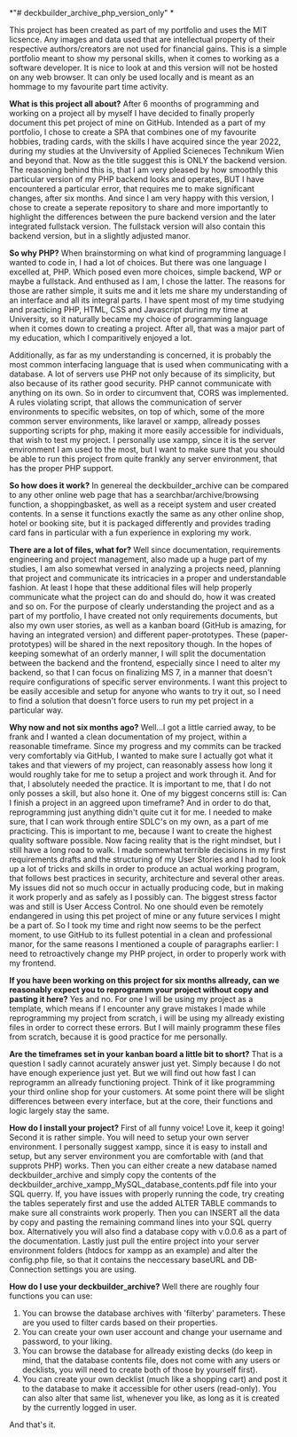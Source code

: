 *"# deckbuilder_archive_php_version_only" *

This project has been created as part of my portfolio and uses the MIT licsence. Any images and data used that are intellectual property of their respective authors/creators are not used for financial gains. This is a simple portfolio meant to show my personal skills, when it comes to working as a software developer. It is nice to look at and this version will not be hosted on any web browser. It can only be used locally and is meant as an hommage to my favourite part time activity.  

**What is this project all about?**
After 6 moonths of programming and working on a project all by myself I have decided to finally properly document this pet project of mine on GitHub. 
Intended as a part of my portfolio, I chose to create a SPA that combines one of my favourite hobbies, trading cards, with the skills I have acquired since the year 2022, during my studies at the Unviversity of Applied Scieneces Technikum Wien and beyond that. 
Now as the title suggest this is ONLY the backend version. The reasoning behind this is, that I am very pleased by how smoothly this particular version of my PHP backend looks and operates, BUT I have encountered a particular error, that requires me to make significant changes, after six months.
And since I am very happy with this version, I chose to create a seperate repository to share and more importantly to highlight the differences between the pure backend version and the later integrated fullstack version.
The fullstack version will also contain this backend version, but in a slightly adjusted manor.

**So why PHP?**
When brainstorming on what kind of programming language I wanted to code in, I had a lot of choices. But there was one language I excelled at, PHP. Which posed even more choices, simple backend, WP or maybe a fullstack. And enthused as I am, I chose the latter. 
The reasons for those are rather simple, it suits me and it lets me share my understanding of an interface and all its integral parts. I have spent most of my time studying and practicing PHP, HTML, CSS and Javascript during my time at University, so it naturally became my choice of programming language when it comes down to creating a project. After all, that was a major part of my education, which I comparitively enjoyed a lot.

Additionally, as far as my understanding is concerned, it is probably the most common interfacing language that is used when communicating with a database. A lot of servers use PHP not only because of its simplicity, but also because of its rather good security. PHP cannot communicate with anything on its own. So in order to circumvent that, CORS was implemented. A rules violating script, that allows the communication of server environments to specific websites, on top of which, some of the more common server environments, like laravel or xampp, allready posses supporting scripts for php, making it more easily accessible for individuals, that wish to test my project.
I personally use xampp, since it is the server environment I am used to the most, but I want to make sure that you should be able to run this project from quite frankly any server environment, that has the proper PHP support.

**So how does it work?**
In genereal the deckbuilder_archive can be compared to any other online web page that has a searchbar/archive/browsing function, a shoppingbasket, as well as a receipt system and user created contents. In a sense it functions exactly the same as any other online shop, hotel or booking site, but it is packaged differently and provides trading card fans in particular with a fun experience in exploring my work.

**There are a lot of files, what for?**
Well since documentation, requirements engineering and project management, also made up a huge part of my studies, I am also somewhat versed in analyzing a projects need, planning that project and communicate its intricacies in a proper and understandable fashion. At least I hope that these additional files will help properly communicate what the project can do and should do, how it was created and so on. For the purpose of clearly understanding the project and as a part of my portfolio, I have created not only requirements documents, but also my own user stories, as well as a kanban board (GitHub is amazing, for having an integrated version) and different paper-prototypes. These (paper-prototypes) will be shared in the next repository though. 
In the hopes of keeping somewhat of an orderly manner, I will split the documentation between the backend and the frontend, especially since I need to alter my backend, so that I can focus on finalizing MS 7, in a manner that doesn't require configurations of specific server environments. I want this project to be easily accesible and setup for anyone who wants to try it out, so I need to find a solution that doesn't force users to run my pet project in a particular way.

**Why now and not six months ago?**
Well...I got a little carried away, to be frank and I wanted a clean documentation of my project, within a reasonable timeframe. Since my progress and my commits can be tracked very comfortably via GitHub, I wanted to make sure I actually got what it takes and that viewers of my project, can reasonably assess how long it would roughly take for me to setup a project and work through it. And for that, I absolutely needed the practice. It is important to me, that I do not only posses a skill, but also hone it. One of my biggest concerns still is: Can I finish a project in an aggreed upon timeframe? And in order to do that, reprogramming just anything didn't quite cut it for me. I needed to make sure, that I can work through entire SDLC's on my own, as a part of me practicing. This is important to me, because I want to create the highest quality software possible. Now facing reality that is the right mindset, but I still have a long road to walk. I made somewhat terrible decisions in my first requirements drafts and the structuring of my User Stories and I had to look up a lot of tricks and skills in order to produce an actual working program, that follows best practices in security, architecture and several other areas. My issues did not so much occur in actually producing code, but in making it work properly and as safely as I possibly can. The biggest stress factor was and still is User Access Control. No one should even be remotely endangered in using this pet project of mine or any future services I might be a part of. So I took my time and right now seems to be the perfect moment, to use GitHub to its fullest potential in a clean and professional manor, for the same reasons I mentioned a couple of paragraphs earlier: I need to retroactively change my PHP project, in order to properly work with my frontend.

**If you have been working on this project for six months allready, can we reasonably expect you to reprogramm your project without copy and pasting it here?**
Yes and no. For one I will be using my project as a template, which means if I encounter any grave mistakes I made while reprogramming my project from scratch, i will be using my allready existing files in order to correct these errors. But I will mainly programm these files from scratch, because it is good practice for me personally.

**Are the timeframes set in your kanban board a little bit to short?**
That is a question I sadly cannot acurately answer just yet. Simply because I do not have enough experience just yet. But we will find out how fast I can reprogramm an allready functioning project. Think of it like programming your third online shop for your customers. At some point there will be slight differences between every interface, but at the core, their functions and logic largely stay the same.

**How do I install your project?**
First of all funny voice! Love it, keep it going!
Second it is rather simple. You will need to setup your own server environment. I personally suggest xampp, since it is easy to install and setup, but any server environment you are comfortable with (and that supprots PHP) works. Then you can either create a new database named deckbuilder_archive and simply copy the contents of the deckbuilder_archive_xampp_MySQL_database_contents.pdf file into  your SQL querry. If, you have issues with properly running the code, try creating the tables seperately first and use the added ALTER TABLE commands to make sure all constraints work properly. Then you can INSERT all the data by copy and pasting the remaining command lines into your SQL querry box. Alternatively you will also find a database copy with v.0.0.6 as a part of the documentation.
Lastly just pull the entire project into your server environment folders (htdocs for xampp as an example) and alter the config.php file, so that it contains the neccessary baseURL and DB-Connection settings you are using.

**How do I use your deckbuilder_archive?**
Well  there are roughly four functions you can use:
1. You can browse the database archives with 'filterby' parameters. These are you used to filter cards based on their properties.
2. You can create your own user account and change your username and password, to your liking.
3. You can browse the database for allready existing decks (do keep in mind, that the database contents file, does not come with any users or decklists, you will need to create both of those by yourself first).
4. You can create your own decklist (much like a shopping cart) and post it to the database to make it accessible for other users (read-only). You can also alter that same list, whenever you like, as long as it is created by the currently logged in user.

And that's it.
